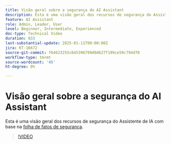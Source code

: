 ```yaml
---
title: Visão geral sobre a segurança do AI Assistant
description: Esta é uma visão geral dos recursos de segurança do Assistente de IA com base na folha de fatos de segurança.
feature: AI Assistant
role: Admin, Leader, User
level: Beginner, Intermediate, Experienced
doc-type: Technical Video
duration: 833
last-substantial-update: 2025-01-11T00:00:00Z
jira: KT-16672
source-git-commit: f64623255c045396799d0d627f199ce59c794d70
workflow-type: tm+mt
source-wordcount: '45'
ht-degree: 0%

---
```



# Visão geral sobre a segurança do AI Assistant

Esta é uma visão geral dos recursos de segurança do Assistente de IA com base na <a href="https://www.adobe.com/content/dam/cc/en/trust-center/ungated/whitepapers/experience-cloud/adobe-ai-assistant-in-aep-security-fact-sheet.pdf">folha de fatos de segurança</a>.

>[!VIDEO](https://video.tv.adobe.com/v/3441066/?learn=on&enablevpops)
